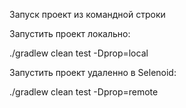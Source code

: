 Запуск проект из командной строки

Запустить проект локально:

./gradlew clean test -Dprop=local 

Запустить проект удаленно в Selenoid:

./gradlew clean test -Dprop=remote
